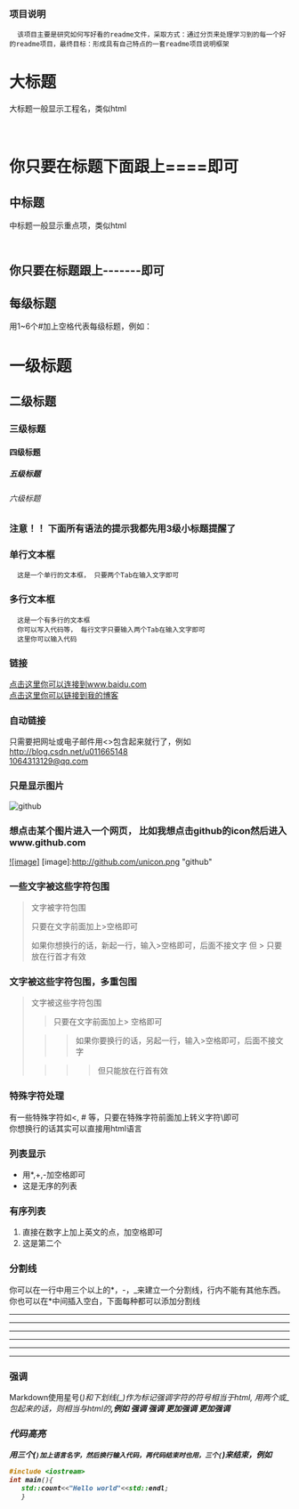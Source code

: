 ### 项目说明
      该项目主要是研究如何写好看的readme文件，采取方式：通过分页来处理学习到的每一个好的readme项目，最终目标：形成具有自己特点的一套readme项目说明框架  

大标题
=================================
大标题一般显示工程名，类似html<h1><br/>
你只要在标题下面跟上====即可

中标题
---------------------------------
中标题一般显示重点项，类似html<h2><br/>
你只要在标题跟上-------即可

## 每级标题
用1~6个#加上空格代表每级标题，例如：
# 一级标题
## 二级标题
### 三级标题
#### 四级标题
##### 五级标题
###### 六级标题

### 注意！！ 下面所有语法的提示我都先用3级小标题提醒了
### 单行文本框
      这是一个单行的文本框， 只要两个Tab在输入文字即可
### 多行文本框
      这是一个有多行的文本框
      你可以写入代码等， 每行文字只要输入两个Tab在输入文字即可
      这里你可以输入代码


### 链接
  [点击这里你可以连接到www.baidu.com](https://www.baidu.com)<br/>
  [点击这里你可以链接到我的博客](https://blog.csdn.net/u011665148)<br/>

### 自动链接
  只需要把网址或电子邮件用<>包含起来就行了，例如<br/>
  <http://blog.csdn.net/u011665148><br/>
  <1064313129@qq.com>

### 只是显示图片
![github](http://github.com/unicorn.png "github")

### 想点击某个图片进入一个网页， 比如我想点击github的icon然后进入www.github.com
[![image]](http://github.com)
[image]:http://github.com/unicon.png "github"

### 一些文字被这些字符包围
> 文字被字符包围
> 
> 只要在文字前面加上>空格即可
> 
> 如果你想换行的话，新起一行，输入>空格即可，后面不接文字
> 但 > 只要放在行首才有效

### 文字被这些字符包围，多重包围
> 文字被这些字符包围
> 
> > 只要在文字前面加上> 空格即可
>
> > > 如果你要换行的话，另起一行，输入>空格即可，后面不接文字
> 
> > > > 但只能放在行首有效

### 特殊字符处理
有一些特殊字符如<, # 等，只要在特殊字符前面加上转义字符\即可<br/>
你想换行的话其实可以直接用html语言<br/>

### 列表显示
* 用*,+,-加空格即可
* 这是无序的列表

### 有序列表
1. 直接在数字上加上英文的点，加空格即可
2. 这是第二个

### 分割线
你可以在一行中用三个以上的*，-，_来建立一个分割线，行内不能有其他东西。你也可以在*中间插入空白，下面每种都可以添加分割线
* * *
*** 
---
- - - 
___
_ _ _

### 强调
Markdown使用星号(*)和下划线(_)作为标记强调字符的符号相当于html<em>, 用两个*或_包起来的话，则相当与html的<strong>,例如
*强调*
_强调_
**更加强调**
__更加强调__

### 代码高亮
用三个(`)加上语言名字，然后换行输入代码，再代码结束时也用，三个(`)来结束，例如<br/>
```C++
#include <iostream>
int main(){
   std::count<<"Hello world"<<std::endl;
   }
```
